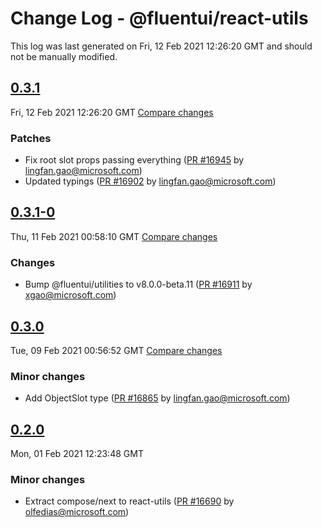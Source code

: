 # Change Log - @fluentui/react-utils

This log was last generated on Fri, 12 Feb 2021 12:26:20 GMT and should not be manually modified.

<!-- Start content -->

## [0.3.1](https://github.com/microsoft/fluentui/tree/@fluentui/react-utils_v0.3.1)

Fri, 12 Feb 2021 12:26:20 GMT 
[Compare changes](https://github.com/microsoft/fluentui/compare/@fluentui/react-utils_v0.3.1-0..@fluentui/react-utils_v0.3.1)

### Patches

- Fix root slot props passing everything ([PR #16945](https://github.com/microsoft/fluentui/pull/16945) by lingfan.gao@microsoft.com)
- Updated typings ([PR #16902](https://github.com/microsoft/fluentui/pull/16902) by lingfan.gao@microsoft.com)

## [0.3.1-0](https://github.com/microsoft/fluentui/tree/@fluentui/react-utils_v0.3.1-0)

Thu, 11 Feb 2021 00:58:10 GMT 
[Compare changes](https://github.com/microsoft/fluentui/compare/@fluentui/react-utils_v0.3.0..@fluentui/react-utils_v0.3.1-0)

### Changes

- Bump @fluentui/utilities to v8.0.0-beta.11 ([PR #16911](https://github.com/microsoft/fluentui/pull/16911) by xgao@microsoft.com)

## [0.3.0](https://github.com/microsoft/fluentui/tree/@fluentui/react-utils_v0.3.0)

Tue, 09 Feb 2021 00:56:52 GMT 
[Compare changes](https://github.com/microsoft/fluentui/compare/@fluentui/react-utils_v0.2.0..@fluentui/react-utils_v0.3.0)

### Minor changes

- Add ObjectSlot type ([PR #16865](https://github.com/microsoft/fluentui/pull/16865) by lingfan.gao@microsoft.com)

## [0.2.0](https://github.com/microsoft/fluentui/tree/@fluentui/react-utils_v0.2.0)

Mon, 01 Feb 2021 12:23:48 GMT

### Minor changes

- Extract compose/next to react-utils ([PR #16690](https://github.com/microsoft/fluentui/pull/16690) by olfedias@microsoft.com)
